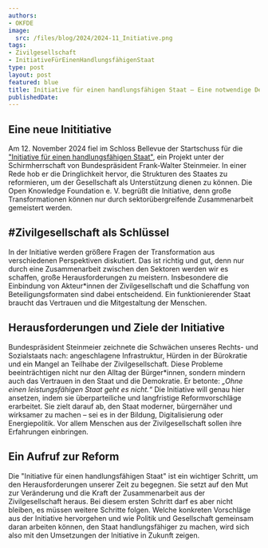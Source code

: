 ```yaml
---
authors:
- OKFDE
image:
  src: /files/blog/2024/2024-11_Initiative.png
tags:
- Zivilgesellschaft
- InitiativeFürEinenHandlungsfähigenStaat
type: post
layout: post
featured: blue
title: Initiative für einen handlungsfähigen Staat – Eine notwendige Debatte über unsere Demokratie
publishedDate: 
---
```


## Eine neue Inititiative

Am 12. November 2024 fiel im Schloss Bellevue der Startschuss für die ["Initiative für einen handlungsfähigen Staat"](https://www.bundespraesident.de/SharedDocs/Reden/DE/Frank-Walter-Steinmeier/Reden/2024/11/241112-Initiative-handlungsfaehiger-Staat.html), ein Projekt unter der Schirmherrschaft von Bundespräsident Frank-Walter Steinmeier. In einer Rede hob er die Dringlichkeit hervor, die Strukturen des Staates zu reformieren, um der Gesellschaft als Unterstützung dienen zu können. Die Open Knowledge Foundation e. V. begrüßt die Initiative, denn große Transformationen können nur durch sektorübergreifende Zusammenarbeit gemeistert werden.

## #Zivilgesellschaft als Schlüssel

In der Initiative werden größere Fragen der Transformation aus verschiedenen Perspektiven diskutiert. Das ist richtig und gut, denn nur durch eine Zusammenarbeit zwischen den Sektoren werden wir es schaffen, große Herausforderungen zu meistern. Insbesondere die Einbindung von Akteur*innen der Zivilgesellschaft und die Schaffung von Beteiligungsformaten sind dabei entscheidend. Ein funktionierender Staat braucht das Vertrauen und die Mitgestaltung der Menschen.

## Herausforderungen und Ziele der Initiative

Bundespräsident Steinmeier zeichnete die Schwächen unseres Rechts- und Sozialstaats nach: angeschlagene Infrastruktur, Hürden in der Bürokratie und ein Mangel an Teilhabe der Zivilgesellschaft. Diese Probleme beeinträchtigen nicht nur den Alltag der Bürger*innen, sondern mindern auch das Vertrauen in den Staat und die Demokratie. Er betonte: *„Ohne einen leistungsfähigen Staat geht es nicht.“* Die Initiative will genau hier ansetzen, indem sie überparteiliche und langfristige Reformvorschläge erarbeitet. Sie zielt darauf ab, den Staat moderner, bürgernäher und wirksamer zu machen – sei es in der Bildung, Digitalisierung oder Energiepolitik. Vor allem Menschen aus der Zivilgesellschaft sollen ihre Erfahrungen einbringen.

## Ein Aufruf zur Reform

Die "Initiative für einen handlungsfähigen Staat" ist ein wichtiger Schritt, um den Herausforderungen unserer Zeit zu begegnen. Sie setzt auf den Mut zur Veränderung und die Kraft der Zusammenarbeit aus der Zivilgesellschaft heraus. Bei diesem ersten Schritt darf es aber nicht bleiben, es müssen weitere Schritte folgen. Welche konkreten Vorschläge aus der Initiative hervorgehen und wie Politik und Gesellschaft gemeinsam daran arbeiten können, den Staat handlungsfähiger zu machen, wird sich also mit den Umsetzungen der Initiative in Zukunft zeigen.
